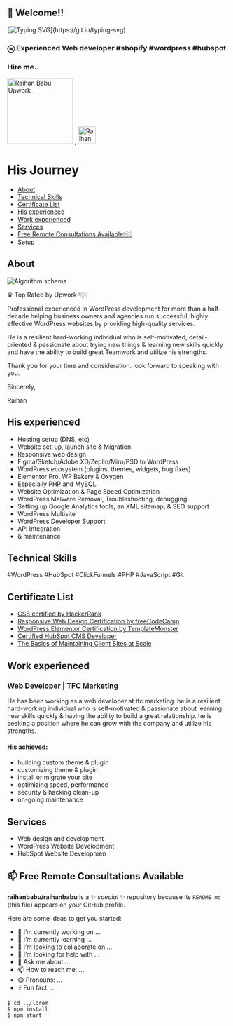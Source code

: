 ## 👋 Welcome!!

[![Typing SVG](https://readme-typing-svg.herokuapp.com?font=Outfit&height=150&color=1F6BFF&&multiline=true&lines=Nice+to+meet+you...;I'm+a+Full+Stack+Web+Developer;and+Web+Designer;WordPress+Developer;Elementor+Pro+Expert;And+more...)](https://git.io/typing-svg)

### ⓦ Experienced Web developer #shopify #wordpress #hubspot

### Hire me..

<p>
  <a href="https://www.upwork.com/freelancers/raihanbabubd">
    <img alt="Raihan Babu Upwork" src="https://upload.wikimedia.org/wikipedia/commons/thumb/f/f4/Upwork_Logo.svg/250px-Upwork_Logo.svg.png" width="150px" title="ⓦ Experienced Web developer #Upwork #Shopify #WordPress #HubSpot" /></a>
<!--  <a href="https://www.fiverr.com/wordpress48hour">
    <img alt="Raihan Babu Fiverr" title="WordPress Developer Fiverr Raihan Babu" src="https://upload.wikimedia.org/wikipedia/commons/thumb/1/18/Fiverr_Logo_09.2020.svg/1280px-Fiverr_Logo_09.2020.svg.png" width="200px" /></a> -->
    , 
<a href="https://www.linkedin.com/in/raihanbabu">
    <img alt="Raihan Babu | linkedin" title="ⓦ Experienced Web developer #shopify #wordpress #hubspot" src="https://about.linkedin.com/content/dam/me/about/LinkedIn_Icon.jpg.original.jpg" width="40px"/></a>
</p>



# His Journey
* [About](#about)
* [Technical Skills](#technical-skills)
* [Certificate List](#certificate-list)
* [His experienced](#his-experienced)
* [Work experienced](#work-experienced)
* [Services](#services)
* [Free Remote Consultations Available👇🏼](#-free-remote-consultations-available)
* [Setup](#setup)


## About

![Algorithm schema](https://scontent.fjsr8-1.fna.fbcdn.net/v/t39.30808-1/284275710_1877682365755339_7400682694355318265_n.jpg?stp=c471.391.696.695a_dst-jpg_s160x160&_nc_cat=106&ccb=1-7&_nc_sid=7206a8&_nc_ohc=Q8oEr65If1wAX8ILKWF&_nc_ht=scontent.fjsr8-1.fna&oh=00_AT9gLI3G6NJHsIgf9FlDico1Wbw43aJ3SaNx5NHqTAC45Q&oe=62D7FA96)

♛ Top Rated by Upwork 👇🏼

Professional experienced in WordPress development for more than a half-decade helping business owners and agencies run successful, highly effective WordPress websites by providing high-quality services.

He is a resilient hard-working individual who is self-motivated, detail-oriented & passionate about trying new things & learning new skills quickly and have the ability to build great Teamwork and utilize his strengths.

Thank you for your time and consideration. look forward to speaking with you.

Sincerely,

Raihan


## His experienced

* Hosting setup (DNS, etc)
* Website set-up, launch site & Migration
* Responsive web design
* Figma/Sketch/Adobe XD/Zeplin/Miro/PSD to WordPress
* WordPress ecosystem (plugins, themes, widgets, bug fixes)
* Elementor Pro, WP Bakery & Oxygen
* Especially PHP and MySQL
* Website Optimization & Page Speed Optimization
* WordPress Malware Removal, Troubleshooting, debugging
* Setting up Google Analytics tools, an XML sitemap, & SEO support
* WordPress Multisite
* WordPress Developer Support
* API Integration
* & maintenance

## Technical Skills

#WordPress
#HubSpot
#ClickFunnels
#PHP
#JavaScript
#Git

## Certificate List
* [CSS certified by HackerRank](https://www.hackerrank.com/certificates/0c8afdd1da79)
* [Responsive Web Design Certification by freeCodeCamp](https://www.freecodecamp.org/certification/raihanbabu/responsive-web-design)
* [WordPress Elementor Certification by TemplateMonster](https://certification.templatemonster.com/certificates/7433007f99f5d9ec4730358fa16f5515/)
* [Certified HubSpot CMS Developer](https://app.hubspot.com/academy/achievements/kbp4lkyv/en/1/raihan-babu/hubspot-cms-for-developers)
* [The Basics of Maintaining Client Sites at Scale](https://academy.kinsta.com/certificate/fec07151-9d51-431b-9aed-3d04c74aaf8e/pdf/The%20Basics%20of%20Maintaining%20Client%20Sites%20at%20Scale)

## Work experienced

### Web Developer | TFC Marketing
He has been working as a web developer at tfc.marketing. he is a resilient hard-working individual who is self-motivated & passionate about learning new skills quickly & having the ability to build a great relationship. he is seeking a position where he can grow with the company and utilize his strengths.

#### His achieved:

* building custom theme & plugin
* customizing theme & plugin
* install or migrate your site
* optimizing speed, performance
* security & hacking clean-up
* on-going maintenance

## Services
* Web design and development
* WordPress Website Development
* HubSpot Website Developmen

## 📫 Free Remote Consultations Available


**raihanbabu/raihanbabu** is a ✨ _special_ ✨ repository because its `README.md` (this file) appears on your GitHub profile.

Here are some ideas to get you started:

- 🔭 I’m currently working on ...
- 🌱 I’m currently learning ...
- 👯 I’m looking to collaborate on ...
- 🤔 I’m looking for help with ...
- 💬 Ask me about ...
- 📫 How to reach me: ...
- 😄 Pronouns: ...
- ⚡ Fun fact: ...


```
$ cd ../lorem
$ npm install
$ npm start
```
